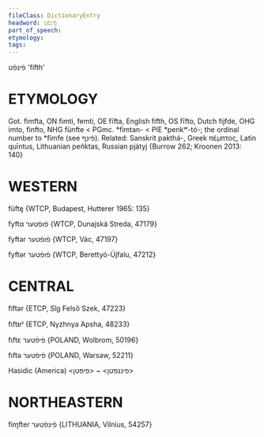 ```yaml
---
fileClass: DictionaryEntry
headword: פֿינפֿט
part_of_speech: 
etymology: 
tags: 
---
```

פֿינפֿט
'fifth'

ETYMOLOGY
===========

Got. fimfta, ON fimti, femti, OE fīfta, English fifth, OS fīfto, Dutch fijfde, OHG imto, finfto, NHG fünfte < PGmc. *fimtan- < PIE *penkʷ-tó-; the ordinal number to *fimfe (see פֿינף). 
Related: Sanskrit pakthá-, Greek πέμπτος, Latin quīntus, Lithuanian peñktas, Russian pjátyj
{Burrow 262; Kroonen 2013: 140}

WESTERN
========

füftę {WTCP, Budapest, Hutterer 1965: 135}

fyftα פֿופֿטער {WTCP, Dunajská Streda, 47179}

fyftər פֿופֿטער {WTCP, Vác, 47197}

fyftər פֿופֿטער {WTCP, Berettyó-Újfalu, 47212}

CENTRAL
========

fiftər {ETCP, Sîg Felső Szek, 47223}

fɩftᵻrʲ {ETCP, Nyzhnya Apsha, 48233}

fɩftɛ פֿיפֿטער {POLAND, Wolbrom, 50196}

fɩftə פֿיפֿטער {POLAND, Warsaw, 52211}

Hasidic (America)
<פיננפטן> ~ <פיפטן>

NORTHEASTERN
==============

fiɱfter פֿינפֿטער {LITHUANIA, Vilnius, 54257}